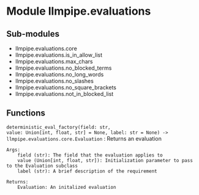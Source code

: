 Module llmpipe.evaluations
==========================

Sub-modules
-----------
* llmpipe.evaluations.core
* llmpipe.evaluations.is_in_allow_list
* llmpipe.evaluations.max_chars
* llmpipe.evaluations.no_blocked_terms
* llmpipe.evaluations.no_long_words
* llmpipe.evaluations.no_slashes
* llmpipe.evaluations.no_square_brackets
* llmpipe.evaluations.not_in_blocked_list

Functions
---------

`deterministic_eval_factory(field: str, value: Union[int, float, str] = None, label: str = None) ‑> llmpipe.evaluations.core.Evaluation`
:   Returns an evaluation
    
    Args:
        field (str): The field that the evaluation applies to
        value (Union[int, float, str]): Initialization parameter to pass to the Evaluation subclass
        label (str): A brief description of the requirement
    
    Returns:
        Evaluation: An initalized evaluation
